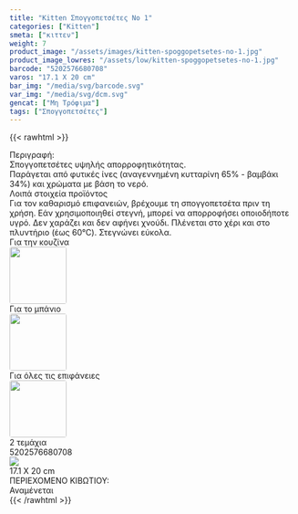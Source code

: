 ```yaml
---
title: "Kitten Σπογγοπετσέτες Νο 1"
categories: ["Kitten"]
smeta: ["κιττεν"]
weight: 7
product_image: "/assets/images/kitten-spoggopetsetes-no-1.jpg"
product_image_lowres: "/assets/low/kitten-spoggopetsetes-no-1.jpg"
barcode: "5202576680708"
varos: "17.1 X 20 cm"
bar_img: "/media/svg/barcode.svg"
var_img: "/media/svg/dcm.svg"
gencat: ["Μη Τρόφιμα"]
tags: ["Σπογγοπετσέτες"]
---
```

{{< rawhtml >}}
<style>
    .sdfn img {border-radius:4px;}
</style>
<div class="sload231">
    <div class="product">
        <div id="sistatika">Περιγραφή:</div>
        <div class="alltext">Σπογγοπετσέτες υψηλής απορροφητικότητας.<br> Παράγεται από φυτικές ίνες (αναγεννημένη
            κυτταρίνη 65% - βαμβάκι 34%) και χρώματα με βάση το νερό.</div>
        <div id="loipa">Λοιπά στοιχεία προϊόντος</div>
        <div class="alltext">Για τον καθαρισμό επιφανειών, βρέχουμε τη σπογγοπετσέτα πριν τη χρήση. Εάν
            χρησιμοποιηθεί στεγνή, μπορεί να απορροφήσει οποιοδήποτε υγρό. Δεν χαράζει και δεν αφήνει χνούδι. Πλένεται
            στο χέρι και στο πλυντήριο (έως 60°C). Στεγνώνει εύκολα.</div>
                         <div class="sdfn sdfw sgg2 sfwb">
    <div style="flex-basis: 250px; flex-grow: 1;justify-content: space-between;" class=" sp15 seee sdfn saic">
        <div>Για την κουζίνα</div><img width="100px" src="/media/kitten/kouzina.png" alt="">
    </div>
    <div style="flex-basis: 250px; flex-grow: 1;justify-content: space-between;" class=" sp15 seee sdfn saic">
        <div>Για το μπάνιο</div><img width="100px" src="/media/kitten/mpanio.png" alt="">
    </div>
        <div style="flex-basis: 250px; flex-grow: 1;justify-content: space-between;" class=" sp15 seee sdfn saic">
        <div>Για όλες τις επιφάνειες</div><img width="100px" src="/media/kitten/epifan.png" alt="">
    </div>
    
</div>
<div class="keno"></div>
            <div class="sball2 sbceee smt2 sfwb sdf saic sp10"><img src="/media/svg/tem.svg" alt="">2 τεμάχια</div>
            <div class="keno"></div>
        <div id="barcode">
            <div id="barimage1"></div><span id="bartext">5202576680708</span>
        </div>
        <div id="varos">
            <div id="varosimage" style="margin:0"><img src="/media/svg/dcm.svg"></div><span id="varostext">17.1 X 20
                cm</span>
        </div>
        <div id="kivotio">ΠΕΡΙΕΧΟΜΕΝΟ ΚΙΒΩΤΙΟΥ:<br>Αναμένεται</div>
        <div class="pimg"></div>
    </div>
</div>
{{< /rawhtml >}}